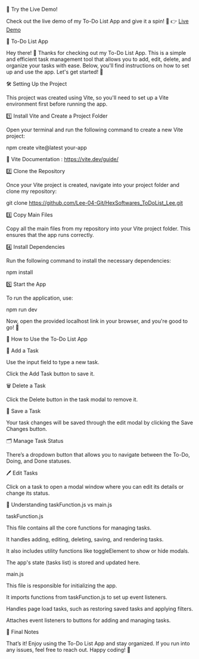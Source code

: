 🚀 Try the Live Demo!

Check out the live demo of my To-Do List App and give it a spin! 🎉
👉 [Live Demo](https://hex-todo-app.netlify.app/)

📌 To-Do List App

Hey there! 👋 Thanks for checking out my To-Do List App. This is a simple and efficient task management tool that allows you to add, edit, delete, and organize your tasks with ease. Below, you'll find instructions on how to set up and use the app. Let's get started! 🚀

🛠 Setting Up the Project

This project was created using Vite, so you'll need to set up a Vite environment first before running the app.

1️⃣ Install Vite and Create a Project Folder

Open your terminal and run the following command to create a new Vite project:

npm create vite@latest your-app

🔗 Vite Documentation : https://vite.dev/guide/

2️⃣ Clone the Repository

Once your Vite project is created, navigate into your project folder and clone my repository:

git clone https://github.com/Lee-04-Git/HexSoftwares_ToDoList_Lee.git

3️⃣ Copy Main Files

Copy all the main files from my repository into your Vite project folder. This ensures that the app runs correctly.

4️⃣ Install Dependencies

Run the following command to install the necessary dependencies:

npm install

5️⃣ Start the App

To run the application, use:

npm run dev

Now, open the provided localhost link in your browser, and you're good to go! 🎉

💚 How to Use the To-Do List App

📝 Add a Task

Use the input field to type a new task.

Click the Add Task button to save it.

🗑 Delete a Task

Click the Delete button in the task modal to remove it.

💾 Save a Task

Your task changes will be saved through the edit modal by clicking the Save Changes button.

🗂 Manage Task Status

There’s a dropdown button that allows you to navigate between the To-Do, Doing, and Done statuses.

🖊 Edit Tasks

Click on a task to open a modal window where you can edit its details or change its status.

📂 Understanding taskFunction.js vs main.js

taskFunction.js

This file contains all the core functions for managing tasks.

It handles adding, editing, deleting, saving, and rendering tasks.

It also includes utility functions like toggleElement to show or hide modals.

The app's state (tasks list) is stored and updated here.

main.js

This file is responsible for initializing the app.

It imports functions from taskFunction.js to set up event listeners.

Handles page load tasks, such as restoring saved tasks and applying filters.

Attaches event listeners to buttons for adding and managing tasks.

🎯 Final Notes

That’s it! Enjoy using the To-Do List App and stay organized. If you run into any issues, feel free to reach out. Happy coding! 🚀
